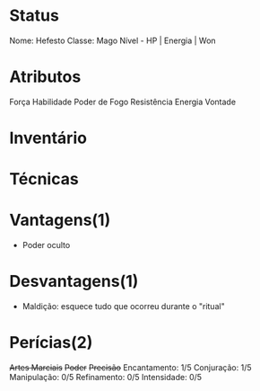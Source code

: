 # Status
Nome: Hefesto 
Classe: Mago
Nível -
HP |
Energia |
Won

# Atributos
Força
Habilidade
Poder de Fogo
Resistência
Energia
Vontade

# Inventário


# Técnicas 


# Vantagens(1) 
- Poder oculto

# Desvantagens(1)
- Maldição: esquece tudo que ocorreu durante o "ritual"

# Perícias(2)
~~Artes Marciais~~
~~Poder~~
~~Precisão~~
Encantamento: 1/5
Conjuração: 1/5
Manipulação: 0/5
Refinamento: 0/5
Intensidade: 0/5


